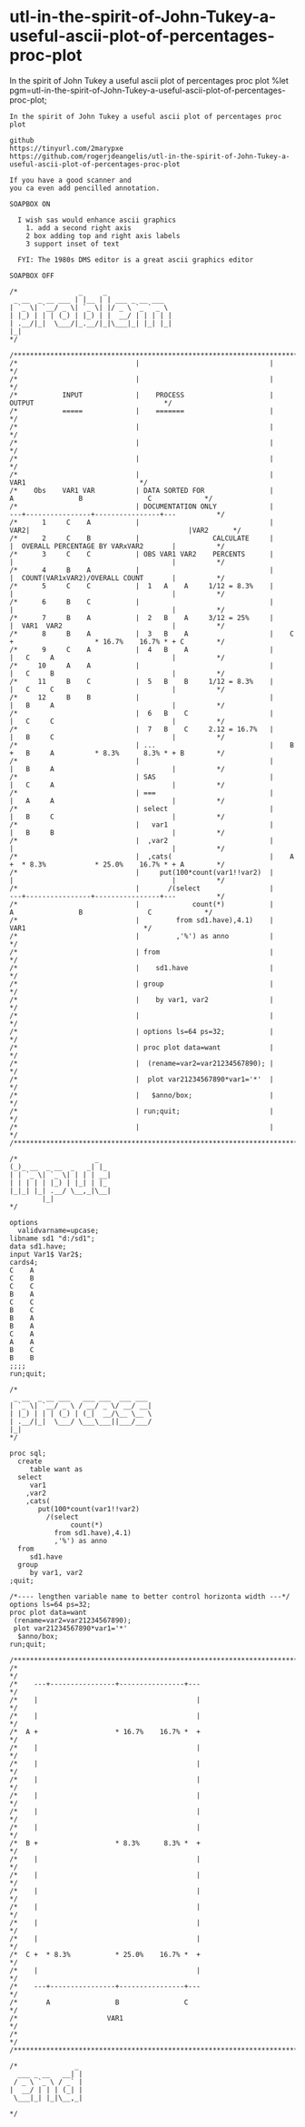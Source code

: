 # utl-in-the-spirit-of-John-Tukey-a-useful-ascii-plot-of-percentages-proc-plot
In the spirit of John Tukey a useful ascii plot of percentages proc plot 
    %let pgm=utl-in-the-spirit-of-John-Tukey-a-useful-ascii-plot-of-percentages-proc-plot;

    In the spirit of John Tukey a useful ascii plot of percentages proc plot

    github                                                                                                         
    https://tinyurl.com/2marypxe                                                                                   
    https://github.com/rogerjdeangelis/utl-in-the-spirit-of-John-Tukey-a-useful-ascii-plot-of-percentages-proc-plot

    If you have a good scanner and
    you ca even add pencilled annotation.

    SOAPBOX ON

      I wish sas would enhance ascii graphics
        1. add a second right axis
        2 box adding top and right axis labels
        3 support inset of text

      FYI: The 1980s DMS editor is a great ascii graphics editor

    SOAPBOX OFF

    /*               _     _
     _ __  _ __ ___ | |__ | | ___ _ __ ___
    | `_ \| `__/ _ \| `_ \| |/ _ \ `_ ` _ \
    | |_) | | | (_) | |_) | |  __/ | | | | |
    | .__/|_|  \___/|_.__/|_|\___|_| |_| |_|
    |_|
    */

    /**************************************************************************************************************************/
    /*                             |                                |                                                         */
    /*                             |                                |                                                         */
    /*           INPUT             |    PROCESS                     |                   OUTPUT                                */
    /*           =====             |    =======                     |                                                         */
    /*                             |                                |                                                         */
    /*                             |                                |                                                         */
    /*                             |                                |                                                         */
    /*                             |                                |                         VAR1                            */
    /*    Obs    VAR1 VAR          | DATA SORTED FOR                |         A                B                C             */
    /*                             | DOCUMENTATION ONLY             |      ---+----------------+----------------+---          */
    /*      1     C    A           |                                |  VAR2|                                       |VAR2      */
    /*      2     C    B           |                  CALCULATE     |      |  OVERALL PERCENTAGE BY VARxVAR2       |          */
    /*      3     C    C           | OBS VAR1 VAR2    PERCENTS      |      |                                       |          */
    /*      4     B    A           |                                |      |  COUNT(VAR1xVAR2)/OVERALL COUNT       |          */
    /*      5     C    C           |  1   A    A     1/12 = 8.3%    |      |                                       |          */
    /*      6     B    C           |                                |      |                                       |          */
    /*      7     B    A           |  2   B    A     3/12 = 25%     |      |  VAR1  VAR2                           |          */
    /*      8     B    A           |  3   B    A                    |    C +                    * 16.7%    16.7% * + C        */
    /*      9     C    A           |  4   B    A                    |      |   C     A                             |          */
    /*     10     A    A           |                                |      |   C     B                             |          */
    /*     11     B    C           |  5   B    B     1/12 = 8.3%    |      |   C     C                             |          */
    /*     12     B    B           |                                |      |   B     A                             |          */
    /*                             |  6   B    C                    |      |   C     C                             |          */
    /*                             |  7   B    C     2.12 = 16.7%   |      |   B     C                             |          */
    /*                             | ...                            |    B +   B     A          * 8.3%      8.3% * + B        */
    /*                             |                                |      |   B     A                             |          */
    /*                             | SAS                            |      |   C     A                             |          */
    /*                             | ===                            |      |   A     A                             |          */
    /*                             | select                         |      |   B     C                             |          */
    /*                             |   var1                         |      |   B     B                             |          */
    /*                             |  ,var2                         |      |                                       |          */
    /*                             |  ,cats(                        |    A +  * 8.3%            * 25.0%    16.7% * + A        */
    /*                             |     put(100*count(var1!!var2)  |      |                                       |          */
    /*                             |       /(select                 |      ---+----------------+----------------+---          */
    /*                             |             count(*)           |         A                B                C             */
    /*                             |         from sd1.have),4.1)    |                        VAR1                             */
    /*                             |         ,'%') as anno          |                                                         */
    /*                             | from                           |                                                         */
    /*                             |    sd1.have                    |                                                         */
    /*                             | group                          |                                                         */
    /*                             |    by var1, var2               |                                                         */
    /*                             |                                |                                                         */
    /*                             | options ls=64 ps=32;           |                                                         */
    /*                             | proc plot data=want            |                                                         */
    /*                             |  (rename=var2=var21234567890); |                                                         */
    /*                             |  plot var21234567890*var1='*'  |                                                         */
    /*                             |   $anno/box;                   |                                                         */
    /*                             | run;quit;                      |                                                         */
    /*                             |                                |                                                         */
    /**************************************************************************************************************************/

    /*                   _
    (_)_ __  _ __  _   _| |_
    | | `_ \| `_ \| | | | __|
    | | | | | |_) | |_| | |_
    |_|_| |_| .__/ \__,_|\__|
            |_|
    */

    options
      validvarname=upcase;
    libname sd1 "d:/sd1";
    data sd1.have;
    input Var1$ Var2$;
    cards4;
    C    A
    C    B
    C    C
    B    A
    C    C
    B    C
    B    A
    B    A
    C    A
    A    A
    B    C
    B    B
    ;;;;
    run;quit;

    /*
     _ __  _ __ ___   ___ ___  ___ ___
    | `_ \| `__/ _ \ / __/ _ \/ __/ __|
    | |_) | | | (_) | (_|  __/\__ \__ \
    | .__/|_|  \___/ \___\___||___/___/
    |_|
    */

    proc sql;
      create
         table want as
      select
         var1
        ,var2
        ,cats(
           put(100*count(var1!!var2)
             /(select
                   count(*)
               from sd1.have),4.1)
               ,'%') as anno
      from
         sd1.have
      group
         by var1, var2
    ;quit;

    /*---- lengthen variable name to better control horizonta width ---*/
    options ls=64 ps=32;
    proc plot data=want
     (rename=var2=var21234567890);
     plot var21234567890*var1='*'
      $anno/box;
    run;quit;

    /**************************************************************************************************************************/
    /*                                                                                                                        */
    /*    ---+----------------+----------------+---                                                                           */
    /*    |                                       |                                                                           */
    /*    |                                       |                                                                           */
    /*  A +                   * 16.7%    16.7% *  +                                                                           */
    /*    |                                       |                                                                           */
    /*    |                                       |                                                                           */
    /*    |                                       |                                                                           */
    /*    |                                       |                                                                           */
    /*    |                                       |                                                                           */
    /*    |                                       |                                                                           */
    /*  B +                   * 8.3%      8.3% *  +                                                                           */
    /*    |                                       |                                                                           */
    /*    |                                       |                                                                           */
    /*    |                                       |                                                                           */
    /*    |                                       |                                                                           */
    /*    |                                       |                                                                           */
    /*    |                                       |                                                                           */
    /*  C +  * 8.3%           * 25.0%    16.7% *  +                                                                           */
    /*    |                                       |                                                                           */
    /*    ---+----------------+----------------+---                                                                           */
    /*       A                B                C                                                                              */
    /*                      VAR1                                                                                              */
    /*                                                                                                                        */
    /**************************************************************************************************************************/

    /*              _
      ___ _ __   __| |
     / _ \ `_ \ / _` |
    |  __/ | | | (_| |
     \___|_| |_|\__,_|

    */
